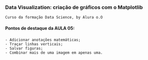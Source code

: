 ### Data Visualization: criação de gráficos com o Matplotlib
    Curso da formação Data Science, by Alura o.O

#### Pontos de destaque da AULA 05:

###
    - Adicionar anotações matemáticas;
    - Traçar linhas verticais;
    - Salvar figuras;
    - Combinar mais de uma imagem em apenas uma.